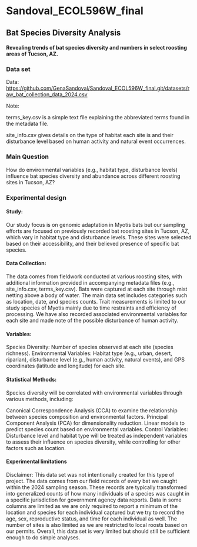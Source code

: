 # Sandoval_ECOL596W_final

## Bat Species Diversity Analysis

#### Revealing trends of bat species diversity and numbers in select roosting areas of Tucson, AZ.

### Data set
Data: https://github.com/GenaSandoval/Sandoval_ECOL596W_final.git/datasets/raw_bat_collection_data_2024.csv

Note: 

terms_key.csv is a simple text file explaining the abbreviated terms found in the metadata file.

site_info.csv gives details on the type of habitat each site is and their disturbance level based on human activity and natural event occurrences.

### Main Question
How do environmental variables (e.g., habitat type, disturbance levels) influence bat species diversity and abundance across different roosting sites in Tucson, AZ?

### Experimental design
#### Study: 
Our study focus is on genomic adaptation in Myotis bats but our sampling efforts are focused on previously recorded bat roosting sites in Tucson, AZ, which vary in habitat type and disturbance levels. These sites were selected based on their accessibility, and their believed presence of specific bat species.

#### Data Collection: 
The data comes from fieldwork conducted at various roosting sites, with additional information provided in accompanying metadata files (e.g., site_info.csv, terms_key.csv). Bats were captured at each site through mist netting above a body of water. The main data set includes categories such as location, date, and species counts. Trait measurements is limited to our study species of Myotis mainly due to time restraints and efficiency of processing. We have also recorded associated environmental variables for each site and made note of the possible disturbance of human activity.

#### Variables:
Species Diversity: Number of species observed at each site (species richness).
Environmental Variables: Habitat type (e.g., urban, desert, riparian), disturbance level (e.g., human activity, natural events), and GPS coordinates (latitude and longitude) for each site.

#### Statistical Methods: 
Species diversity will be correlated with environmental variables through various methods, including:

Canonical Correspondence Analysis (CCA) to examine the relationship between species composition and environmental factors.
Principal Component Analysis (PCA) for dimensionality reduction.
Linear models to predict species count based on environmental variables.
Control Variables: Disturbance level and habitat type will be treated as independent variables to assess their influence on species diversity, while controlling for other factors such as location.

#### Experimental limitations
Disclaimer: This data set was not intentionally created for this type of project. The data comes from our field records of every bat we caught within the 2024 sampling season. These records are typically transformed into generalized counts of how many individuals of a species was caught in a specific jurisdiction for government agency data reports. Data in some columns are limited as we are only required to report a minimum of the location and species for each individual captured but we try to record the age, sex, reproductive status, and time for each individual as well. The number of sites is also limited as we are restricted to local roosts based on our permits. Overall, this data set is very limited but should still be sufficient enough to do simple analyses.

